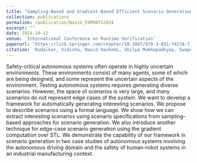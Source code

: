 ```yaml
---
title: "Sampling-Based and Gradient-Based Efficient Scenario Generation"
collection: publications
permalink: /publication/Navid_FORMATS2024
excerpt: ""
date: 2024-10-12
venue: 'International Conference on Runtime Verification'
paperurl: 'https://link.springer.com/chapter/10.1007/978-3-031-74234-7_5'
citation: 'Kudalkar, Vidisha, Navid Hashemi, Shilpa Mukhopadhyay, Swapnil Mallick, Christof Budnik, Parinitha Nagaraja, and Jyotirmoy V. Deshmukh. "Sampling-Based and Gradient-Based Efficient Scenario Generation." In International Conference on Runtime Verification, pp. 70-88. Cham: Springer Nature Switzerland, 2024.'
---
```

Safety-critical autonomous systems often operate in highly uncertain environments. These environments consist of many agents, some of which are being designed, and some represent the uncertain aspects of the environment. Testing autonomous systems requires generating diverse scenarios. However, the space of scenarios is very large, and many scenarios do not represent edge cases of the system. We want to develop a framework for automatically generating interesting scenarios. We propose to describe scenarios using a formal language. We show how we can extract interesting scenarios using scenario specifications from sampling-based approaches for scenario generation. We also introduce another technique for edge-case scenario generation using the gradient computation over STL. We demonstrate the capability of our framework in scenario generation in two case studies of autonomous systems involving the autonomous driving domain and the safety of human-robot systems in an industrial manufacturing context.
